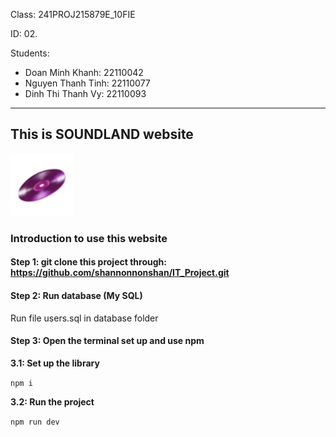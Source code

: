 Class: 241PROJ215879E_10FIE

ID: 02.

Students:
- Doan Minh Khanh: 22110042
- Nguyen Thanh Tinh: 22110077
- Dinh Thi Thanh Vy: 22110093
---

## This is SOUNDLAND website 
<img src="/soundland_official/static/imgs/logo.png" alt="logo" width="100" height="100">

### Introduction to use this website

#### Step 1: git clone this project through: https://github.com/shannonnonshan/IT_Project.git

#### Step 2: Run database (My SQL)

Run file users.sql in database folder

#### Step 3: Open the terminal set up and use npm

**3.1: Set up the library**

`npm i`

**3.2: Run the project**

`npm run dev`


